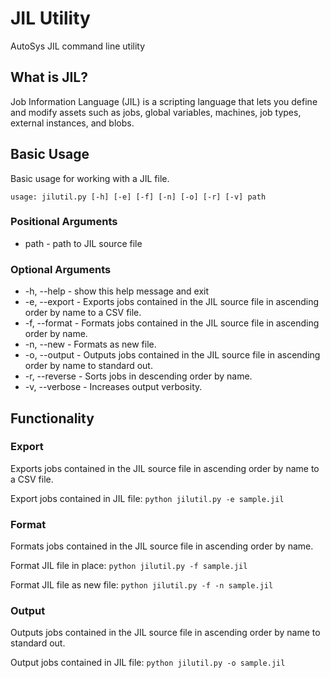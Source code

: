 # JIL Utility
AutoSys JIL command line utility

## What is JIL?
Job Information Language (JIL) is a scripting language that lets you define and modify assets such as jobs, global variables, machines, job types, external instances, and blobs.

## Basic Usage

Basic usage for working with a JIL file.

```usage: jilutil.py [-h] [-e] [-f] [-n] [-o] [-r] [-v] path```

### Positional Arguments
- path - path to JIL source file

### Optional Arguments
- -h, --help - show this help message and exit
- -e, --export - Exports jobs contained in the JIL source file in ascending order by name to a CSV file.
- -f, --format - Formats jobs contained in the JIL source file in ascending order by name.
- -n, --new - Formats as new file.
- -o, --output - Outputs jobs contained in the JIL source file in ascending order by name to standard out.
- -r, --reverse - Sorts jobs in descending order by name.
- -v, --verbose - Increases output verbosity.

## Functionality

### Export
Exports jobs contained in the JIL source file in ascending order by name to a CSV file.

Export jobs contained in JIL file:
```python jilutil.py -e sample.jil```

### Format
Formats jobs contained in the JIL source file in ascending order by name.

Format JIL file in place:
```python jilutil.py -f sample.jil```

Format JIL file as new file:
```python jilutil.py -f -n sample.jil```

### Output
Outputs jobs contained in the JIL source file in ascending order by name to standard out.

Output jobs contained in JIL file:
```python jilutil.py -o sample.jil```
